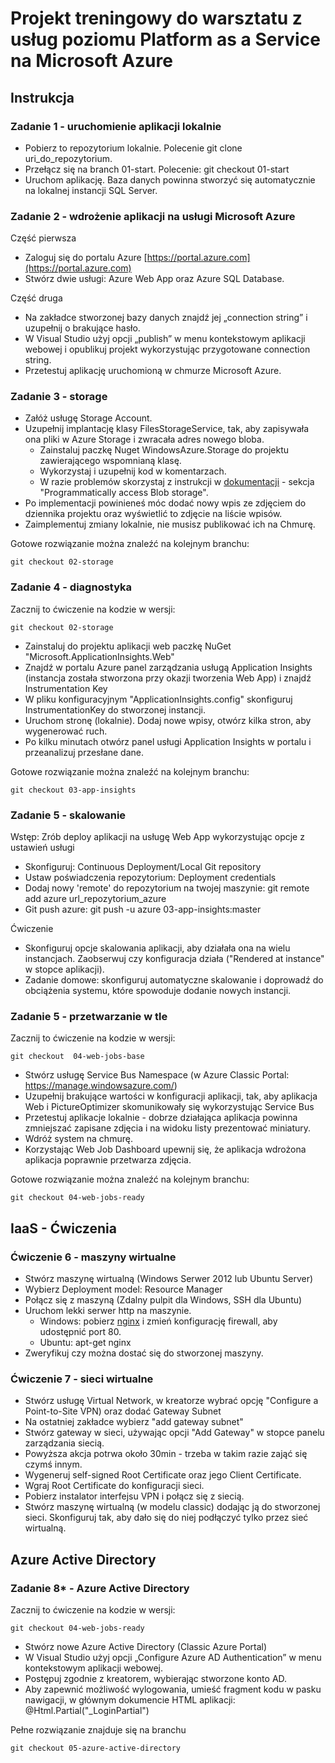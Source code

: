 # Projekt treningowy do warsztatu z usług poziomu Platform as a Service na Microsoft Azure

## Instrukcja

### Zadanie 1 - uruchomienie aplikacji lokalnie

- Pobierz to repozytorium lokalnie. Polecenie git clone uri_do_repozytorium.
- Przełącz się na branch 01-start. Polecenie: git checkout 01-start
- Uruchom aplikację. Baza danych powinna stworzyć się automatycznie na lokalnej instancji SQL Server.

### Zadanie 2 - wdrożenie aplikacji na usługi Microsoft Azure

Część pierwsza

- Zaloguj się do portalu Azure [https://portal.azure.com](https://portal.azure.com)
- Stwórz dwie usługi: Azure Web App oraz Azure SQL Database.

Część druga

- Na zakładce stworzonej bazy danych znajdź jej „connection string” i uzupełnij o brakujące hasło.
- W Visual Studio użyj opcji „publish” w menu kontekstowym aplikacji webowej i opublikuj projekt wykorzystując przygotowane connection string.
- Przetestuj aplikację uruchomioną w chmurze Microsoft Azure.


### Zadanie 3 - storage

- Załóż usługę Storage Account.
- Uzupełnij implantację klasy FilesStorageService, tak, aby zapisywała ona pliki w Azure Storage i zwracała adres nowego bloba. 
    - Zainstaluj paczkę Nuget WindowsAzure.Storage do projektu zawierającego wspomnianą klasę.
    - Wykorzystaj i uzupełnij kod w komentarzach.
    - W razie problemów skorzystaj z instrukcji w [dokumentacji](https://azure.microsoft.com/en-us/documentation/articles/storage-dotnet-how-to-use-blobs#_programmatically-access-blob-storage) - sekcja "Programmatically access Blob storage".
- Po implementacji powinieneś móc dodać nowy wpis ze zdjęciem do dziennika projektu oraz wyświetlić to zdjęcie na liście wpisów.
- Zaimplementuj zmiany lokalnie, nie musisz publikować ich na Chmurę. 

Gotowe rozwiązanie można znaleźć na kolejnym branchu:

``` git 
git checkout 02-storage 

```

### Zadanie 4 - diagnostyka

Zacznij to ćwiczenie na kodzie w wersji:

``` git 
git checkout 02-storage 

```

- Zainstaluj do projektu aplikacji web paczkę NuGet "Microsoft.ApplicationInsights.Web"
- Znajdź w portalu Azure panel zarządzania usługą Application Insights (instancja została stworzona przy okazji tworzenia Web App) i znajdź Instrumentation Key
- W pliku konfiguracyjnym "ApplicationInsights.config" skonfiguruj InstrumentationKey do stworzonej instancji. 
- Uruchom stronę (lokalnie). Dodaj nowe wpisy, otwórz kilka stron, aby wygenerować ruch.
- Po kilku minutach otwórz panel usługi Application Insights w portalu i przeanalizuj przesłane dane.

Gotowe rozwiązanie można znaleźć na kolejnym branchu:

``` git 
git checkout 03-app-insights 

```

### Zadanie 5 - skalowanie

Wstęp: Zrób deploy aplikacji na usługę Web App wykorzystując opcje z ustawień usługi

- Skonfiguruj: Continuous Deployment/Local Git repository 
- Ustaw poświadczenia repozytorium: Deployment credentials
- Dodaj nowy 'remote' do repozytorium na twojej maszynie: git remote add azure url_repozytorium_azure
- Git push azure: git push -u azure 03-app-insights:master

Ćwiczenie

- Skonfiguruj opcje skalowania aplikacji, aby działała ona na wielu instancjach. Zaobserwuj czy konfiguracja działa ("Rendered at instance" w stopce aplikacji).
- Zadanie domowe: skonfiguruj automatyczne skalowanie i doprowadź do obciążenia systemu, które spowoduje dodanie nowych instancji. 

### Zadanie 5 - przetwarzanie w tle

Zacznij to ćwiczenie na kodzie w wersji:

``` git 
git checkout  04-web-jobs-base 

```

- Stwórz usługę Service Bus Namespace (w Azure Classic Portal: https://manage.windowsazure.com/)
- Uzupełnij brakujące wartości w konfiguracji aplikacji, tak, aby aplikacja Web i PictureOptimizer skomunikowały się wykorzystując Service Bus
- Przetestuj aplikacje lokalnie - dobrze działająca aplikacja powinna zmniejszać zapisane zdjęcia i na widoku listy prezentować miniatury. 
- Wdróż system na chmurę.
- Korzystając Web Job Dashboard upewnij się, że aplikacja wdrożona aplikacja poprawnie przetwarza zdjęcia.

Gotowe rozwiązanie można znaleźć na kolejnym branchu:

``` git 
git checkout 04-web-jobs-ready

```

## IaaS - Ćwiczenia

### Ćwiczenie 6 - maszyny wirtualne

- Stwórz maszynę wirtualną (Windows Serwer 2012 lub Ubuntu Server)
- Wybierz Deployment model: Resource Manager
- Połącz się z maszyną (Zdalny pulpit dla Windows, SSH dla Ubuntu)
- Uruchom lekki serwer http na maszynie.
    - Windows: pobierz [nginx](http://nginx.org/download/nginx-1.8.1.zip) i zmień konfigurację firewall, aby udostępnić port 80.
    - Ubuntu: apt-get nginx
- Zweryfikuj czy można dostać się do stworzonej maszyny.

### Ćwiczenie 7 - sieci wirtualne

- Stwórz usługę Virtual Network, w kreatorze wybrać opcję "Configure a Point-to-Site VPN) oraz dodać Gateway Subnet
- Na ostatniej zakładce wybierz "add gateway subnet"
- Stwórz gateway w sieci, używając opcji "Add Gateway" w stopce panelu zarządzania siecią.
- Powyższa akcja potrwa około 30min - trzeba w takim razie zająć się czymś innym.
- Wygeneruj self-signed Root Certificate oraz jego Client Certificate. 
- Wgraj Root Certificate do konfiguracji sieci. 
- Pobierz instalator interfejsu VPN i połącz się z siecią.
- Stwórz maszynę wirtualną (w modelu classic) dodając ją do stworzonej sieci. Skonfiguruj tak, aby dało się do niej podłączyć tylko przez sieć wirtualną.  


## Azure Active Directory

### Zadanie 8* - Azure Active Directory

Zacznij to ćwiczenie na kodzie w wersji:

``` git 
git checkout 04-web-jobs-ready 

```

- Stwórz nowe Azure Active Directory (Classic Azure Portal)
- W Visual Studio użyj opcji „Configure Azure AD Authentication” w menu kontekstowym aplikacji webowej.
- Postępuj zgodnie z kreatorem, wybierając stworzone konto AD.
- Aby zapewnić możliwość wylogowania, umieść fragment kodu w pasku nawigacji, w głównym dokumencie HTML aplikacji: @Html.Partial("_LoginPartial")

Pełne rozwiązanie znajduje się na branchu

``` git 
git checkout 05-azure-active-directory

```